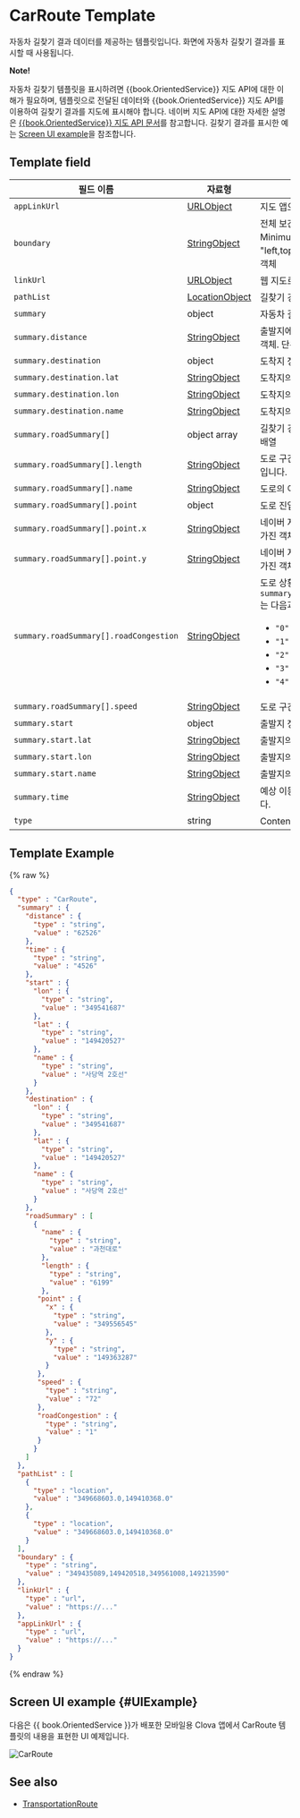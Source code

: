 # CarRoute Template
자동차 길찾기 결과 데이터를 제공하는 템플릿입니다. 화면에 자동차 길찾기 결과를 표시할 때 사용됩니다.

<div class="note">
<p><strong>Note!</strong></p>
<p>자동차 길찾기 템플릿을 표시하려면 {{book.OrientedService}} 지도 API에 대한 이해가 필요하며, 템플릿으로 전달된 데이터와 {{book.OrientedService}} 지도 API를 이용하여 길찾기 결과를 지도에 표시해야 합니다. 네이버 지도 API에 대한 자세한 설명은 <a href="https://navermaps.github.io/maps.js/docs/">{{book.OrientedService}} 지도 API 문서</a>를 참고합니다. 길찾기 결과를 표시한 예는 <a href="#UIExample">Screen UI example</a>을 참조합니다.</p>
</div>

## Template field

| 필드 이름       | 자료형    | 필드 설명                     |
|---------------|---------|-----------------------------|
| `appLinkUrl`                           | [URLObject](/CIC/References/ContentTemplates/Shared_Objects.md#URLObject)       | 지도 앱으로 이동하는 URL 정보가 담긴 객체  |
| `boundary`                             | [StringObject](/CIC/References/ContentTemplates/Shared_Objects.md#StringObject) | 전체 보간점을 포함하고 있는 사각의 영역(MBR, Minimum Bounding Rectangle)을 "left,top,right,bottom" 형태의 문자열로 표현한 객체 |
| `linkUrl`                              | [URLObject](/CIC/References/ContentTemplates/Shared_Objects.md#URLObject)       | 웹 지도로 이동하는 URL 정보가 담긴 객체   |
| `pathList`                             | [LocationObject](/CIC/References/ContentTemplates/Shared_Objects.md#LocationObject) | 길찾기 경로의 구간점 정보가 있는 객체 배열 |
| `summary`                              | object | 자동차 길찾기 결과의 요약 정보를 담고 있는 객체 |
| `summary.distance`                     | [StringObject](/CIC/References/ContentTemplates/Shared_Objects.md#StringObject) | 출발지에서 도착지까지의 이동 거리 정보가 담긴 객체. 단위는 미터(m)입니다. |
| `summary.destination`                  | object | 도착지 정보를 담고 있는 객체 |
| `summary.destination.lat`              | [StringObject](/CIC/References/ContentTemplates/Shared_Objects.md#StringObject) | 도착지의 위도 정보가 담긴 객체 |
| `summary.destination.lon`              | [StringObject](/CIC/References/ContentTemplates/Shared_Objects.md#StringObject) | 도착지의 경도 정보가 담긴 객체 |
| `summary.destination.name`             | [StringObject](/CIC/References/ContentTemplates/Shared_Objects.md#StringObject) | 도착지의 이름 정보가 담긴 객체 |
| `summary.roadSummary[]`                | object array | 길찾기 경로 내 도로 요약 정보를 담고 있는 객체 배열 |
| `summary.roadSummary[].length`         | [StringObject](/CIC/References/ContentTemplates/Shared_Objects.md#StringObject) | 도로 구간 길이 정보가 담긴 객체. 단위는 미터(m)입니다. |
| `summary.roadSummary[].name`           | [StringObject](/CIC/References/ContentTemplates/Shared_Objects.md#StringObject) | 도로의 이름 정보가 담긴 객체 |
| `summary.roadSummary[].point`          | object | 도로 진입 좌표 정보를 담고 있는 객체 |
| `summary.roadSummary[].point.x`        | [StringObject](/CIC/References/ContentTemplates/Shared_Objects.md#StringObject) | 네이버 지도에서 도로 진입 지점의 X 좌표 정보를 가진 객체 |
| `summary.roadSummary[].point.y`        | [StringObject](/CIC/References/ContentTemplates/Shared_Objects.md#StringObject) | 네이버 지도에서 도로 진입 지점의 Y 좌표 정보를 가진 객체 |
| `summary.roadSummary[].roadCongestion` | [StringObject](/CIC/References/ContentTemplates/Shared_Objects.md#StringObject) | 도로 상황 정보가 담긴 객체. `summary.roadSummary.roadCongestion.value`는 다음과 같은 값을 가질 수 있습니다. <ul><li><code>"0"</code> : 미수신</li><li><code>"1"</code> : 원활</li><li><code>"2"</code> : 서행</li><li><code>"3"</code> : 지체</li><li><code>"4"</code> : 정체</li></ul> |
| `summary.roadSummary[].speed`          | [StringObject](/CIC/References/ContentTemplates/Shared_Objects.md#StringObject) | 도로 구간의 평균 속도 정보가 담긴 객체 |
| `summary.start`                        | object | 출발지 정보를 담고 있는 객체 |
| `summary.start.lat`                    | [StringObject](/CIC/References/ContentTemplates/Shared_Objects.md#StringObject) | 출발지의 위도 정보가 담긴 객체 |
| `summary.start.lon`                    | [StringObject](/CIC/References/ContentTemplates/Shared_Objects.md#StringObject) | 출발지의 경도 정보가 담긴 객체 |
| `summary.start.name`                   | [StringObject](/CIC/References/ContentTemplates/Shared_Objects.md#StringObject) | 출발지의 이름 정보가 담긴 객체 |
| `summary.time`                         | [StringObject](/CIC/References/ContentTemplates/Shared_Objects.md#StringObject) | 예상 이동 시간 정보가 담긴 객체. 단위는 분입니다. |
| `type`                                 | string | Content template 구분자. `"CarRoute"`로 고정 |

## Template Example

{% raw %}
```json
{
  "type" : "CarRoute",
  "summary" : {
    "distance" : {
      "type" : "string",
      "value" : "62526"
    },
    "time" : {
      "type" : "string",
      "value" : "4526"
    },
    "start" : {
      "lon" : {
        "type" : "string",
        "value" : "349541687"
      },
      "lat" : {
        "type" : "string",
        "value" : "149420527"
      },
      "name" : {
        "type" : "string",
        "value" : "사당역 2호선"
      }
    },
    "destination" : {
      "lon" : {
        "type" : "string",
        "value" : "349541687"
      },
      "lat" : {
        "type" : "string",
        "value" : "149420527"
      },
      "name" : {
        "type" : "string",
        "value" : "사당역 2호선"
      }
    },
    "roadSummary" : [
      {
        "name" : {
          "type" : "string",
          "value" : "과천대로"
        },
        "length" : {
          "type" : "string",
          "value" : "6199"
        },
       "point" : {
         "x" : {
           "type" : "string",
           "value" : "349556545"
         },
         "y" : {
           "type" : "string",
           "value" : "149363287"
         }
       },
       "speed" : {
         "type" : "string",
         "value" : "72"
       },
       "roadCongestion" : {
         "type" : "string",
         "value" : "1"
       }
      }
    ]
  },
  "pathList" : [
    {
      "type" : "location",
      "value" : "349668603.0,149410368.0"
    },
    {
      "type" : "location",
      "value" : "349668603.0,149410368.0"
    }
  ],
  "boundary" : {
    "type" : "string",
    "value" : "349435089,149420518,349561008,149213590"
  },
  "linkUrl" : {
    "type" : "url",
    "value" : "https://..."
  },
  "appLinkUrl" : {
    "type" : "url",
    "value" : "https://..."
  }
}
```
{% endraw %}

## Screen UI example {#UIExample}
다음은 {{ book.OrientedService }}가 배포한 모바일용 Clova 앱에서 CarRoute 템플릿의 내용을 표현한 UI 예제입니다.

![CarRoute](/CIC/Resources/Images/Content-Template-CarRoute.png)

## See also
* [TransportationRoute](/CIC/References/ContentTemplates/TransportationRoute.md)
